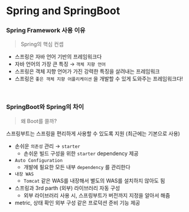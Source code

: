 # Spring and SpringBoot

### Spring Framework 사용 이유

> Spring의 핵심 컨셉

- 스프링은 자바 언어 기반의 프레임워크다
- 자바 언어의 가장 큰 특징 → `객체 지향 언어`
- 스프링은 객체 지향 언어가 가진 강력한 특징을 살려내는 프레임워크
- 스프링은 `좋은 객체 지향 어플리케이션` 을 개발할 수 있게 도와주는 프레임워크다!

<br/>

### SpringBoot와 Spring의 차이
>
> 왜 Boot를 쓸까?

스프링부트는 스프링을 편리하게 사용할 수 있도록 지원
(최근에는 기본으로 사용)

- 손쉬운 `의존성` 관리 → `starter`
  - 손쉬운 빌드 구성을 위한 `starter` dependency 제공
- `Auto Configuration`
  - 개발에 필요한 모든 내부 `dependency` 를 관리한다
- `내장 WAS`
  - `Tomcat` 같은 WAS를 내장해서 별도의 WAS를 설치하지 않아도 됨
- 스프링과 3rd parth (외부) 라이브러리 자동 구성
  - 외부 라이브러리 사용 시, 스프링부트가 버전까지 지정을 알아서 해줌
- metric, 상태 확인 외부 구성 같은 프로덕션 준비 기능 제공
